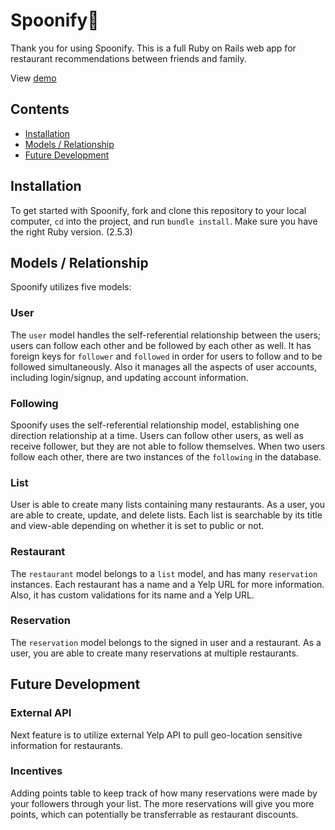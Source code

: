 # Spoonify🥄

Thank you for using Spoonify. This is a full Ruby on Rails web app for restaurant recommendations between friends and family.

View [demo](https://youtu.be/bWe333-MJ80)

## Contents

- [Installation](#installation)
- [Models / Relationship](#models--relationship)
- [Future Development](#future-development)

## Installation

To get started with Spoonify, fork and clone this repository to your local computer, ```cd``` into the project, and run ```bundle install```. Make sure you have the right Ruby version. (2.5.3)

## Models / Relationship

Spoonify utilizes five models:

### User

The ```user``` model handles the self-referential relationship between the users; users can follow each other and be followed by each other as well. It has foreign keys for ```follower``` and ```followed``` in order for users to follow and to be followed simultaneously. Also it manages all the aspects of user accounts, including login/signup, and updating account information.

### Following

Spoonify uses the self-referential relationship model, establishing one direction relationship at a time. Users can follow other users, as well as receive follower, but they are not able to follow themselves. When two users follow each other, there are two instances of the ```following``` in the database.

### List

User is able to create many lists containing many restaurants. As a user, you are able to create, update, and delete lists. Each list is searchable by its title and view-able depending on whether it is set to public or not.

### Restaurant

The ```restaurant``` model belongs to a ```list``` model, and has many ```reservation``` instances. Each restaurant has a name and a Yelp URL for more information. Also, it has custom validations for its name and a Yelp URL.

### Reservation

The ```reservation``` model belongs to the signed in user and a restaurant. As a user, you are able to create many reservations at multiple restaurants.

## Future Development

### External API

Next feature is to utilize external Yelp API to pull geo-location sensitive information for restaurants.

### Incentives

Adding points table to keep track of how many reservations were made by your followers through your list. The more reservations will give you more points, which can potentially be transferrable as restaurant discounts.
